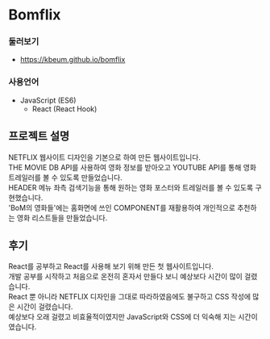 # Bomflix

### 둘러보기

- https://kbeum.github.io/bomflix

### 사용언어

- JavaScript (ES6)
  - React (React Hook)

## 프로젝트 설명

NETFLIX 웹사이트 디자인을 기본으로 하여 만든 웹사이트입니다.  
THE MOVIE DB API를 사용하여 영화 정보를 받아오고 YOUTUBE API를 통해 영화 트레일러를 볼 수 있도록 만들었습니다.  
 HEADER 메뉴 좌측 검색기능을 통해 원하는 영화 포스터와 트레일러를 볼 수 있도록 구현했습니다.  
'BoM의 영화들'에는 홈화면에 쓰인 COMPONENT를 재활용하여 개인적으로 추천하는 영화 리스트들을 만들었습니다.

## 후기

React를 공부하고 React를 사용해 보기 위해 만든 첫 웹사이트입니다.  
개발 공부를 시작하고 처음으로 온전히 혼자서 만들다 보니 예상보다 시간이 많이 걸렸습니다.  
React 뿐 아니라 NETFLIX 디자인을 그대로 따라하였음에도 불구하고 CSS 작성에 많은 시간이 걸렸습니다.  
예상보다 오래 걸렸고 비효율적이였지만 JavaScript와 CSS에 더 익숙해 지는 시간이였습니다.

